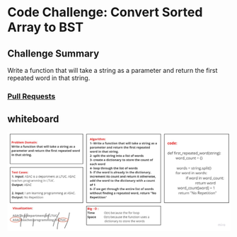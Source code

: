 # Code Challenge: Convert Sorted Array to BST
## Challenge Summary
Write a function that will take a string as a parameter and return the first repeated word in that string.




### [Pull Requests](https://github.com/IsmailAlamir/Code-Challenges-and-Algorithms/pull/14)

## whiteboard
![whiteboard](whiteboard.jpg)
